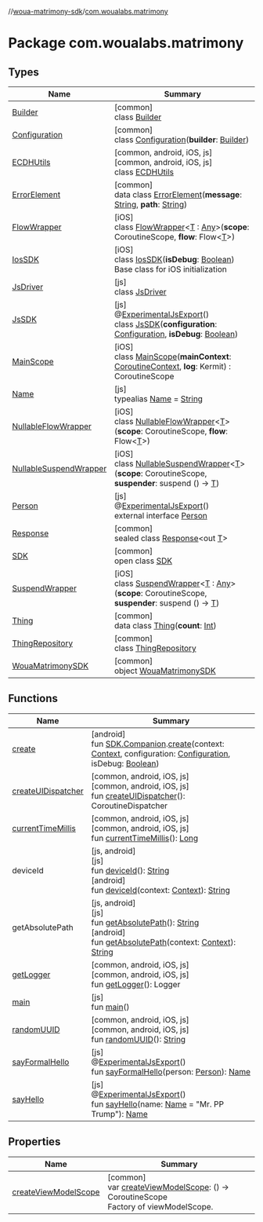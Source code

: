 //[woua-matrimony-sdk](../../index.md)/[com.woualabs.matrimony](index.md)

# Package com.woualabs.matrimony

## Types

| Name | Summary |
|---|---|
| [Builder](-builder/index.md) | [common]<br>class [Builder](-builder/index.md) |
| [Configuration](-configuration/index.md) | [common]<br>class [Configuration](-configuration/index.md)(**builder**: [Builder](-builder/index.md)) |
| [ECDHUtils](-e-c-d-h-utils/index.md) | [common, android, iOS, js]<br>[common, android, iOS, js]<br>class [ECDHUtils](-e-c-d-h-utils/index.md) |
| [ErrorElement](-error-element/index.md) | [common]<br>data class [ErrorElement](-error-element/index.md)(**message**: [String](https://kotlinlang.org/api/latest/jvm/stdlib/kotlin/-string/index.html), **path**: [String](https://kotlinlang.org/api/latest/jvm/stdlib/kotlin/-string/index.html)) |
| [FlowWrapper](-flow-wrapper/index.md) | [iOS]<br>class [FlowWrapper](-flow-wrapper/index.md)<[T](-flow-wrapper/index.md) : [Any](https://kotlinlang.org/api/latest/jvm/stdlib/kotlin/-any/index.html)>(**scope**: CoroutineScope, **flow**: Flow<[T](-flow-wrapper/index.md)>) |
| [IosSDK](-ios-s-d-k/index.md) | [iOS]<br>class [IosSDK](-ios-s-d-k/index.md)(**isDebug**: [Boolean](https://kotlinlang.org/api/latest/jvm/stdlib/kotlin/-boolean/index.html))<br>Base class for iOS initialization |
| [JsDriver](-js-driver/index.md) | [js]<br>class [JsDriver](-js-driver/index.md) |
| [JsSDK](-js-s-d-k/index.md) | [js]<br>@[ExperimentalJsExport](https://kotlinlang.org/api/latest/jvm/stdlib/kotlin.js/-experimental-js-export/index.html)()<br>class [JsSDK](-js-s-d-k/index.md)(**configuration**: [Configuration](-configuration/index.md), **isDebug**: [Boolean](https://kotlinlang.org/api/latest/jvm/stdlib/kotlin/-boolean/index.html)) |
| [MainScope](-main-scope/index.md) | [iOS]<br>class [MainScope](-main-scope/index.md)(**mainContext**: [CoroutineContext](https://kotlinlang.org/api/latest/jvm/stdlib/kotlin.coroutines/-coroutine-context/index.html), **log**: Kermit) : CoroutineScope |
| [Name](index.md#1432953060%2FClasslikes%2F951734917) | [js]<br>typealias [Name](index.md#1432953060%2FClasslikes%2F951734917) = [String](https://kotlinlang.org/api/latest/jvm/stdlib/kotlin/-string/index.html) |
| [NullableFlowWrapper](-nullable-flow-wrapper/index.md) | [iOS]<br>class [NullableFlowWrapper](-nullable-flow-wrapper/index.md)<[T](-nullable-flow-wrapper/index.md)>(**scope**: CoroutineScope, **flow**: Flow<[T](-nullable-flow-wrapper/index.md)>) |
| [NullableSuspendWrapper](-nullable-suspend-wrapper/index.md) | [iOS]<br>class [NullableSuspendWrapper](-nullable-suspend-wrapper/index.md)<[T](-nullable-suspend-wrapper/index.md)>(**scope**: CoroutineScope, **suspender**: suspend () -> [T](-nullable-suspend-wrapper/index.md)) |
| [Person](-person/index.md) | [js]<br>@[ExperimentalJsExport](https://kotlinlang.org/api/latest/jvm/stdlib/kotlin.js/-experimental-js-export/index.html)()<br>external interface [Person](-person/index.md) |
| [Response](-response/index.md) | [common]<br>sealed class [Response](-response/index.md)<out [T](-response/index.md)> |
| [SDK](-s-d-k/index.md) | [common]<br>open class [SDK](-s-d-k/index.md) |
| [SuspendWrapper](-suspend-wrapper/index.md) | [iOS]<br>class [SuspendWrapper](-suspend-wrapper/index.md)<[T](-suspend-wrapper/index.md) : [Any](https://kotlinlang.org/api/latest/jvm/stdlib/kotlin/-any/index.html)>(**scope**: CoroutineScope, **suspender**: suspend () -> [T](-suspend-wrapper/index.md)) |
| [Thing](-thing/index.md) | [common]<br>data class [Thing](-thing/index.md)(**count**: [Int](https://kotlinlang.org/api/latest/jvm/stdlib/kotlin/-int/index.html)) |
| [ThingRepository](-thing-repository/index.md) | [common]<br>class [ThingRepository](-thing-repository/index.md) |
| [WouaMatrimonySDK](-woua-matrimony-s-d-k/index.md) | [common]<br>object [WouaMatrimonySDK](-woua-matrimony-s-d-k/index.md) |

## Functions

| Name | Summary |
|---|---|
| [create](create.md) | [android]<br>fun [SDK.Companion](-s-d-k/-companion/index.md#565128667%2FExtensions%2F1327381271).[create](create.md)(context: [Context](https://developer.android.com/reference/kotlin/android/content/Context.html), configuration: [Configuration](-configuration/index.md), isDebug: [Boolean](https://kotlinlang.org/api/latest/jvm/stdlib/kotlin/-boolean/index.html)) |
| [createUIDispatcher](create-u-i-dispatcher.md) | [common, android, iOS, js]<br>[common, android, iOS, js]<br>fun [createUIDispatcher](create-u-i-dispatcher.md)(): CoroutineDispatcher |
| [currentTimeMillis](current-time-millis.md) | [common, android, iOS, js]<br>[common, android, iOS, js]<br>fun [currentTimeMillis](current-time-millis.md)(): [Long](https://kotlinlang.org/api/latest/jvm/stdlib/kotlin/-long/index.html) |
| deviceId | [js, android]<br>[js]<br>fun [deviceId](index.md#709770303%2FFunctions%2F951734917)(): [String](https://kotlinlang.org/api/latest/jvm/stdlib/kotlin/-string/index.html)<br>[android]<br>fun [deviceId](device-id.md)(context: [Context](https://developer.android.com/reference/kotlin/android/content/Context.html)): [String](https://kotlinlang.org/api/latest/jvm/stdlib/kotlin/-string/index.html) |
| getAbsolutePath | [js, android]<br>[js]<br>fun [getAbsolutePath](index.md#-167586184%2FFunctions%2F951734917)(): [String](https://kotlinlang.org/api/latest/jvm/stdlib/kotlin/-string/index.html)<br>[android]<br>fun [getAbsolutePath](get-absolute-path.md)(context: [Context](https://developer.android.com/reference/kotlin/android/content/Context.html)): [String](https://kotlinlang.org/api/latest/jvm/stdlib/kotlin/-string/index.html) |
| [getLogger](get-logger.md) | [common, android, iOS, js]<br>[common, android, iOS, js]<br>fun [getLogger](get-logger.md)(): Logger |
| [main](main.md) | [js]<br>fun [main](main.md)() |
| [randomUUID](random-u-u-i-d.md) | [common, android, iOS, js]<br>[common, android, iOS, js]<br>fun [randomUUID](random-u-u-i-d.md)(): [String](https://kotlinlang.org/api/latest/jvm/stdlib/kotlin/-string/index.html) |
| [sayFormalHello](say-formal-hello.md) | [js]<br>@[ExperimentalJsExport](https://kotlinlang.org/api/latest/jvm/stdlib/kotlin.js/-experimental-js-export/index.html)()<br>fun [sayFormalHello](say-formal-hello.md)(person: [Person](-person/index.md)): [Name](index.md#1432953060%2FClasslikes%2F951734917) |
| [sayHello](say-hello.md) | [js]<br>@[ExperimentalJsExport](https://kotlinlang.org/api/latest/jvm/stdlib/kotlin.js/-experimental-js-export/index.html)()<br>fun [sayHello](say-hello.md)(name: [Name](index.md#1432953060%2FClasslikes%2F951734917) = "Mr. PP Trump"): [Name](index.md#1432953060%2FClasslikes%2F951734917) |

## Properties

| Name | Summary |
|---|---|
| [createViewModelScope](create-view-model-scope.md) | [common]<br>var [createViewModelScope](create-view-model-scope.md): () -> CoroutineScope<br>Factory of viewModelScope. |

